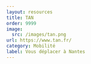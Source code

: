 ```yaml
---
layout: resources
title: TAN
order: 9999
image:
  src: /images/tan.png
url: https://www.tan.fr/
category: Mobilité
label: V﻿ous déplacer à Nantes
---
```

